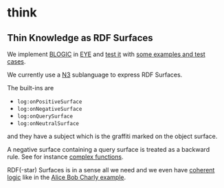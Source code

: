 # think

## Thin Knowledge as RDF Surfaces

We implement [BLOGIC](https://www.slideshare.net/PatHayes/blogic-iswc-2009-invited-talk) in [EYE](https://josd.github.io/eye/)
and [test it](https://github.com/josd/think/blob/master/test) with [some examples and test cases](https://github.com/josd/think/blob/master/etc.md).

We currently use a [N3](https://w3c.github.io/N3/spec/) sublanguage to express RDF Surfaces.

The built-ins are

- `log:onPositiveSurface`
- `log:onNegativeSurface`
- `log:onQuerySurface`
- `log:onNeutralSurface`

and they have a subject which is the graffiti marked on the object surface.

A negative surface containing a query surface is treated as a backward rule.
See for instance [complex functions](https://github.com/josd/eye/blob/master/reasoning/blogic/complex.n3).

RDF(-star) Surfaces is in a sense all we need and we even have
[coherent logic](http://www.ii.uib.no/acl/description.pdf) like in the
[Alice Bob Charly example](https://github.com/phochste/Notation3-By-Example/blob/main/log/blogic/negativeSurface2.n3).
